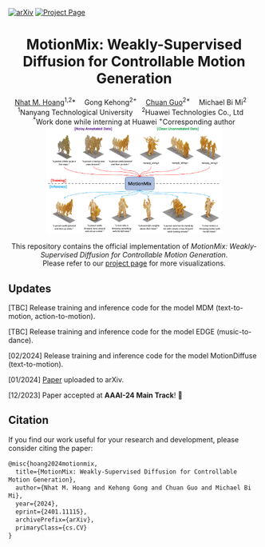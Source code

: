 [![arXiv](https://img.shields.io/badge/arXiv-2208.15001-b31b1b.svg)](https://arxiv.org/abs/2401.11115)
[![Project Page](https://img.shields.io/badge/Project%20Page-Link-blue)](https://nhathoang2002.github.io/MotionMix-page/)


<div align="center">


<h1>MotionMix: Weakly-Supervised Diffusion for Controllable Motion Generation</h1>
<div>
    <a href='https://nhathoang2002.github.io/' target='_blank'>Nhat M. Hoang</a><sup>1,2</sup>*&emsp;
    <a>Gong Kehong</a><sup>2+</sup>&emsp;
    <a href='https://ericguo5513.github.io/' target='_blank'>Chuan Guo</a><sup>2*</sup>&emsp;
    <a>Michael Bi Mi</a><sup>2</sup>&emsp;
</div>
<div>
    <sup>1</sup>Nanyang Technological University&emsp;
    <sup>2</sup>Huawei Technologies Co., Ltd&emsp;
</div>
<div>
    <sup>*</sup>Work done while interning at Huawei
    <sup>+</sup>Corresponding author
</div>

<img src="figures/intro-fig.png" width="70%"/>

This repository contains the official implementation of *MotionMix: Weakly-Supervised Diffusion for Controllable Motion Generation*.
<br>
Please refer to our [project page](https://nhathoang2002.github.io/MotionMix-page/) for more visualizations.

</div>


## Updates


[TBC] Release training and inference code for the model MDM (text-to-motion, action-to-motion).

[TBC] Release training and inference code for the model EDGE (music-to-dance).

[02/2024] Release training and inference code for the model MotionDiffuse (text-to-motion).

[01/2024] [Paper](https://arxiv.org/abs/2401.11115) uploaded to arXiv.

[12/2023] Paper accepted at **AAAI-24 Main Track**! 🎉

## Citation

If you find our work useful for your research and development, please consider citing the paper:

```
@misc{hoang2024motionmix,
  title={MotionMix: Weakly-Supervised Diffusion for Controllable Motion Generation}, 
  author={Nhat M. Hoang and Kehong Gong and Chuan Guo and Michael Bi Mi},
  year={2024},
  eprint={2401.11115},
  archivePrefix={arXiv},
  primaryClass={cs.CV}
}
```

